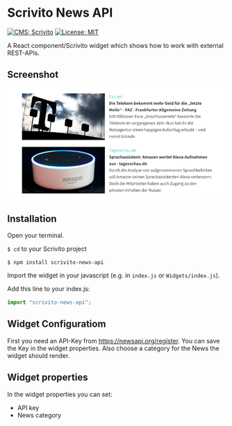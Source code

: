 # Scrivito News API
[![CMS: Scrivito](https://img.shields.io/badge/CMS-Scrivito-brightgreen.svg)](https://scrivito.com) [![License: MIT](https://img.shields.io/badge/License-MIT-blue.svg)](https://opensource.org/licenses/MIT)

A React component/Scrivito widget which shows how to work with external REST-APIs.

## Screenshot

![Screenshot](https://raw.githubusercontent.com/mdwp/scrivito-news-api/master/news-api-screenshot.png)

## Installation

Open your terminal.

`$ cd` to your Scrivito project

```shell
$ npm install scrivito-news-api
```

Import the widget in your javascript (e.g. in `index.js` or `Widgets/index.js`).

Add this line to your index.js:

```js
import "scrivito-news-api";
```

## Widget Configuratiom
First you need an API-Key from https://newsapi.org/register.
You can save the Key in the widget properties. Also choose a category for the News the widget should render.

## Widget properties

In the widget properties you can set:
- API key
- News category